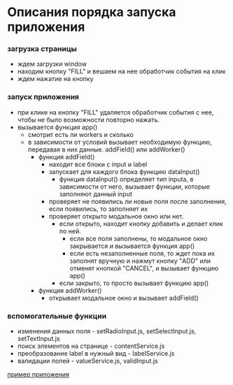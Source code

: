 # Описания порядка запуска приложения

### загрузка страницы
* ждем загрузки window
* находим кнопку "FILL" и вешаем на нее обработчик события на клик
* ждем нажатие на кнопку

### запуск приложения
* при клике на кнопку "FILL" удаляется обработчик события с нее, чтобы не было возможности повторно нажать.
* вызывается функция app()
    * смотрит есть ли workers и сколько
    * в зависимости от условий вызывает необходимую функцию, передавая в них данные. addField() или addWorker()
        * функция addField()
          * находит все блоки с input и label
          * запускает для каждого блока функцию dataInput()
            * функция dataInput() определяет тип inputa, в зависимости от него, вызывает функции, которые заполняют данный input
           * проверяет не появились ли новые поля после заполнения, если появились, то заполняет их
           * проверяет открыто модальное окно или нет.
             * если открыто, находит кнопку добавить и делает клик по ней.
               * если все поля заполнены, то модальное окно закрывается и вызывается функция app()
               * если есть незаполненные поля, то ждет пока их заполнят вручную и нажмут кнопку "ADD" или отменят кнопкой "CANCEL", и вызывает функцию app()
             * если закрыто, то просто вызывает функцию app()
        * функция addWorker()
          * открывает модальное окно и вызывает addField()
      
### вспомогательные функции
* изменения данных поля - setRadioInput.js, setSelectInput.js, setTextInput.js
* поиск элементов на странице - contentService.js
* преобразование label в нужный вид - labelService.js
* валидации полей - valueService.js, validInput.js

[пример приложения](https://serhiishemehon.github.io/weblink-test/dist/)